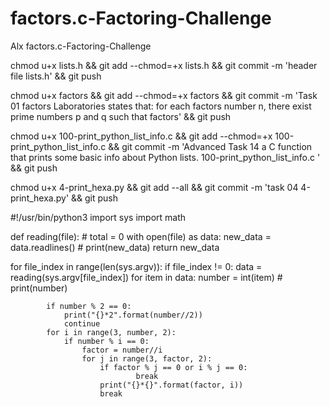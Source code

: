 # factors.c-Factoring-Challenge
Alx factors.c-Factoring-Challenge


chmod u+x lists.h && git add --chmod=+x lists.h && git commit -m 'header file lists.h' && git push

chmod u+x factors && git add --chmod=+x factors && git commit -m 'Task 01 factors Laboratories states that: for each factors number n, there exist prime numbers p and q such that factors' && git push


chmod u+x 100-print_python_list_info.c  && git add --chmod=+x 100-print_python_list_info.c  && git commit -m 'Advanced Task 14 a C function that prints some basic info about Python lists. 100-print_python_list_info.c ' && git push

chmod u+x 4-print_hexa.py && git add --all && git commit -m 'task 04 4-print_hexa.py' && git push







#!/usr/bin/python3
import sys
import math


def reading(file):
    # total = 0
    with open(file) as data:
        new_data = data.readlines()
        # print(new_data)
    return new_data


for file_index in range(len(sys.argv)):
    if file_index != 0:
        data = reading(sys.argv[file_index])
        for item in data:
            number = int(item)
            # print(number)

            if number % 2 == 0:
                print("{}*2".format(number//2))
                continue
            for i in range(3, number, 2):
                if number % i == 0:
                    factor = number//i
                    for j in range(3, factor, 2):
                        if factor % j == 0 or i % j == 0:
                                break
                        print("{}*{}".format(factor, i))
                        break
